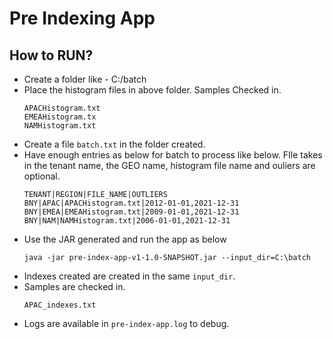 # Pre Indexing App


## How to RUN?

- Create a folder like - C:/batch
- Place the histogram files in above folder. Samples Checked in.
    ```
    APACHistogram.txt
    EMEAHistogram.tx
    NAMHistogram.txt
    ```
- Create a file `batch.txt` in the folder created. 
- Have enough entries as below for batch to process like below. FIle takes in the tenant name, the GEO name, histogram file name and ouliers are optional.
    ```
    TENANT|REGION|FILE_NAME|OUTLIERS
    BNY|APAC|APACHistogram.txt|2012-01-01,2021-12-31
    BNY|EMEA|EMEAHistogram.txt|2009-01-01,2021-12-31
    BNY|NAM|NAMHistogram.txt|2006-01-01,2021-12-31
    ```
- Use the JAR generated and run the app as below
    ```
    java -jar pre-index-app-v1-1.0-SNAPSHOT.jar --input_dir=C:\batch
    ```
- Indexes created are created in the same `input_dir`.
- Samples are checked in. 
    ```
    APAC_indexes.txt
    ```
- Logs are available in `pre-index-app.log` to debug. 